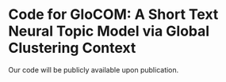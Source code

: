 # Code for GloCOM: A Short Text Neural Topic Model via Global Clustering Context

Our code will be publicly available upon publication.